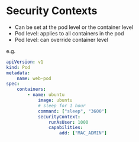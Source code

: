 # Security Contexts

- Can be set at the pod level or the container level
- Pod level: applies to all containers in the pod
- Pod level: can override container level

e.g.
    
``` yaml
apiVersion: v1
kind: Pod
metadata:
    name: web-pod
spec:
    containers:
        - name: ubuntu
            image: ubuntu
            # sleep for 1 hour
            command: ["sleep", "3600"]
            securityContext:
                runAsUser: 1000
                capabilities:
                    add: ["MAC_ADMIN"]
```